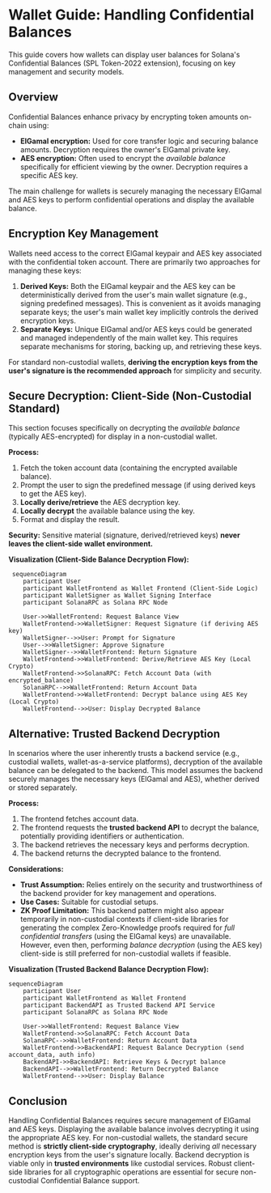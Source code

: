 # Wallet Guide: Handling Confidential Balances

This guide covers how wallets can display user balances for Solana's Confidential Balances (SPL Token-2022 extension), focusing on key management and security models.

## Overview

Confidential Balances enhance privacy by encrypting token amounts on-chain using:

*   **ElGamal encryption:** Used for core transfer logic and securing balance amounts. Decryption requires the owner's ElGamal private key.
*   **AES encryption:** Often used to encrypt the *available balance* specifically for efficient viewing by the owner. Decryption requires a specific AES key.

The main challenge for wallets is securely managing the necessary ElGamal and AES keys to perform confidential operations and display the available balance.

## Encryption Key Management

Wallets need access to the correct ElGamal keypair and AES key associated with the confidential token account. There are primarily two approaches for managing these keys:

1.  **Derived Keys:** Both the ElGamal keypair and the AES key can be deterministically derived from the user's main wallet signature (e.g., signing predefined messages). This is convenient as it avoids managing separate keys; the user's main wallet key implicitly controls the derived encryption keys.
2.  **Separate Keys:** Unique ElGamal and/or AES keys could be generated and managed independently of the main wallet key. This requires separate mechanisms for storing, backing up, and retrieving these keys.

For standard non-custodial wallets, **deriving the encryption keys from the user's signature is the recommended approach** for simplicity and security.

## Secure Decryption: Client-Side (Non-Custodial Standard)

This section focuses specifically on decrypting the *available balance* (typically AES-encrypted) for display in a non-custodial wallet.

**Process:**

1.  Fetch the token account data (containing the encrypted available balance).
2.  Prompt the user to sign the predefined message (if using derived keys to get the AES key).
3.  **Locally derive/retrieve** the AES decryption key.
4.  **Locally decrypt** the available balance using the key.
5.  Format and display the result.

**Security:** Sensitive material (signature, derived/retrieved keys) **never leaves the client-side wallet environment.**

**Visualization (Client-Side Balance Decryption Flow):**

```mermaid
 sequenceDiagram
    participant User
    participant WalletFrontend as Wallet Frontend (Client-Side Logic)
    participant WalletSigner as Wallet Signing Interface
    participant SolanaRPC as Solana RPC Node

    User->>WalletFrontend: Request Balance View
    WalletFrontend->>WalletSigner: Request Signature (if deriving AES key)
    WalletSigner-->>User: Prompt for Signature
    User-->>WalletSigner: Approve Signature
    WalletSigner-->>WalletFrontend: Return Signature
    WalletFrontend->>WalletFrontend: Derive/Retrieve AES Key (Local Crypto)
    WalletFrontend->>SolanaRPC: Fetch Account Data (with encrypted_balance)
    SolanaRPC-->>WalletFrontend: Return Account Data
    WalletFrontend->>WalletFrontend: Decrypt balance using AES Key (Local Crypto)
    WalletFrontend-->>User: Display Decrypted Balance
```

## Alternative: Trusted Backend Decryption

In scenarios where the user inherently trusts a backend service (e.g., custodial wallets, wallet-as-a-service platforms), decryption of the available balance can be delegated to the backend. This model assumes the backend securely manages the necessary keys (ElGamal and AES), whether derived or stored separately.

**Process:**

1.  The frontend fetches account data.
2.  The frontend requests the **trusted backend API** to decrypt the balance, potentially providing identifiers or authentication.
3.  The backend retrieves the necessary keys and performs decryption.
4.  The backend returns the decrypted balance to the frontend.

**Considerations:**

*   **Trust Assumption:** Relies entirely on the security and trustworthiness of the backend provider for key management and operations.
*   **Use Cases:** Suitable for custodial setups.
*   **ZK Proof Limitation:** This backend pattern might also appear temporarily in non-custodial contexts if client-side libraries for generating the complex Zero-Knowledge proofs required for *full confidential transfers* (using the ElGamal keys) are unavailable. However, even then, performing *balance decryption* (using the AES key) client-side is still preferred for non-custodial wallets if feasible.

**Visualization (Trusted Backend Balance Decryption Flow):**

```mermaid
sequenceDiagram
    participant User
    participant WalletFrontend as Wallet Frontend
    participant BackendAPI as Trusted Backend API Service
    participant SolanaRPC as Solana RPC Node

    User->>WalletFrontend: Request Balance View
    WalletFrontend->>SolanaRPC: Fetch Account Data
    SolanaRPC-->>WalletFrontend: Return Account Data
    WalletFrontend->>BackendAPI: Request Balance Decryption (send account_data, auth info)
    BackendAPI->>BackendAPI: Retrieve Keys & Decrypt balance
    BackendAPI-->>WalletFrontend: Return Decrypted Balance
    WalletFrontend-->>User: Display Balance
```

## Conclusion

Handling Confidential Balances requires secure management of ElGamal and AES keys. Displaying the available balance involves decrypting it using the appropriate AES key. For non-custodial wallets, the standard secure method is **strictly client-side cryptography**, ideally deriving *all* necessary encryption keys from the user's signature locally. Backend decryption is viable only in **trusted environments** like custodial services. Robust client-side libraries for all cryptographic operations are essential for secure non-custodial Confidential Balance support.
